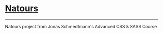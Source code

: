# [Natours](https://gabester0.github.io/Udemy-Natours/)
_________________________________
Natours project from Jonas Schmedtmann's Advanced CSS & SASS Course
